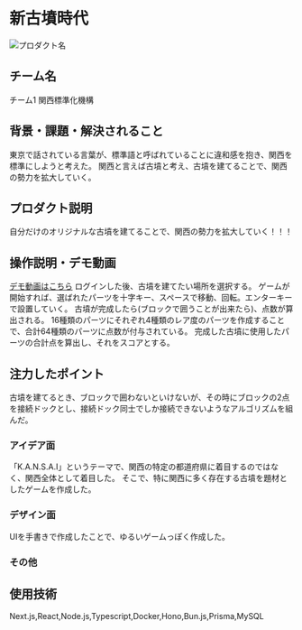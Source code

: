 # 新古墳時代
<!-- プロダクト名に変更してください -->

![プロダクト名](https://kc3.me/cms/wp-content/uploads/2024/11/hack25-eyecatch.png)
<!-- プロダクト名・イメージ画像を差し変えてください -->


## チーム名
チーム1 関西標準化機構
<!-- チームIDとチーム名を入力してください -->


## 背景・課題・解決されること
東京で話されている言葉が、標準語と呼ばれていることに違和感を抱き、関西を標準にしようと考えた。
関西と言えば古墳と考え、古墳を建てることで、関西の勢力を拡大していく。
<!-- テーマ「関西をいい感じに」に対して、考案するプロダクトがどういった(Why)背景から思いついたのか、どのよう(What)な課題があり、どのよう(How)に解決するのかを入力してください -->


## プロダクト説明
自分だけのオリジナルな古墳を建てることで、関西の勢力を拡大していく！！！
<!-- 開発したプロダクトの説明を入力してください -->


## 操作説明・デモ動画
[デモ動画はこちら](https://youtu.be/LuZdwuMdVEE)
ログインした後、古墳を建てたい場所を選択する。
ゲームが開始すれば、選ばれたパーツを十字キー、スペースで移動、回転。エンターキーで設置していく。
古墳が完成したら(ブロックで囲うことが出来たら)、点数が算出される。
16種類のパーツにそれぞれ4種類のレア度のパーツを作成することで、合計64種類のパーツに点数が付与されている。
完成した古墳に使用したパーツの合計点を算出し、それをスコアとする。
<!-- 開発したプロダクトの操作説明について入力してください。また、操作説明デモ動画があれば、埋め込みやリンクを記載してください -->


## 注力したポイント
古墳を建てるとき、ブロックで囲わないといけないが、その時にブロックの2点を接続ドックとし、接続ドック同士でしか接続できないようなアルゴリズムを組んだ。
<!-- 開発したプロダクトの中で、特に注力して作成した箇所・ポイントについて入力してください -->
### アイデア面
「K.A.N.S.A.I」というテーマで、関西の特定の都道府県に着目するのではなく、関西全体として着目した。
そこで、特に関西に多く存在する古墳を題材としたゲームを作成した。

### デザイン面
UIを手書きで作成したことで、ゆるいゲームっぽく作成した。
### その他

## 使用技術
Next.js,React,Node.js,Typescript,Docker,Hono,Bun.js,Prisma,MySQL
<!-- 使用技術を入力してください -->


<!--
markdownの記法はこちらを参照してください！
https://docs.github.com/ja/get-started/writing-on-github/getting-started-with-writing-and-formatting-on-github/basic-writing-and-formatting-syntax
-->
